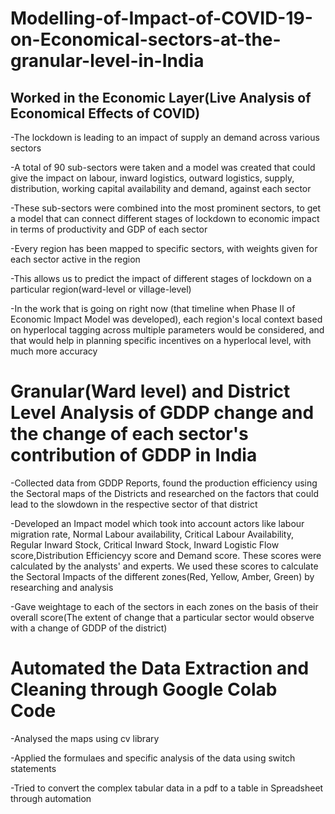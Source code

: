 # Modelling-of-Impact-of-COVID-19-on-Economical-sectors-at-the-granular-level-in-India
## Worked in the Economic Layer(Live Analysis of Economical Effects of COVID)
-The lockdown is leading to an impact of supply an demand across various sectors

-A total of 90 sub-sectors were taken and a model was created that could give the impact on labour, inward logistics, outward logistics, supply, distribution, working capital availability and demand, against each sector

-These sub-sectors were combined into the most prominent sectors, to get a model that can connect different stages of lockdown to economic impact in terms of productivity and GDP of each sector

-Every region has been mapped to specific sectors, with weights given for each sector active in the region

-This allows us to predict the impact of different stages of lockdown on a particular region(ward-level or village-level)

-In the work that is going on right now (that timeline when Phase II of Economic Impact Model was developed), each region's local context based on hyperlocal tagging across multiple parameters would be considered, and that would help in planning specific incentives on a hyperlocal level, with much more accuracy

# Granular(Ward level) and District Level Analysis of GDDP change and the change of each sector's contribution of GDDP in India
-Collected data from GDDP Reports, found the production efficiency using the Sectoral maps of the Districts and researched on the factors that could lead to the slowdown in the respective sector of that district

-Developed an Impact model which took into account actors like labour migration rate, Normal Labour availability, Critical Labour Availability, Regular Inward Stock, Critical Inward Stock, Inward Logistic Flow score,Distribution Efficiencyy score and Demand score. These scores were calculated by the analysts' and experts. We used these scores to calculate the Sectoral Impacts of the different zones(Red, Yellow, Amber, Green) by researching and analysis

-Gave weightage to each of the sectors in each zones on the basis of their overall score(The extent of change that a particular sector would observe with a change of GDDP of the district)

# Automated the Data Extraction and Cleaning through Google Colab Code
-Analysed the maps using cv library 

-Applied the formulaes and specific analysis of the data using switch statements

-Tried to convert the complex tabular data in a pdf to a table in Spreadsheet through automation

